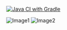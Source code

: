 [![Java CI with Gradle](https://github.com/Serrgif/AllureReport/actions/workflows/gradle.yml/badge.svg)](https://github.com/Serrgif/AllureReport/actions/workflows/gradle.yml)

![Image1](https://github.com/user-attachments/assets/4c02a321-d0c1-486b-90ef-e4b8d1ad0a6c)
![Image2](https://github.com/user-attachments/assets/f999dc01-53b9-4c23-8cd5-be7e4655992a)
